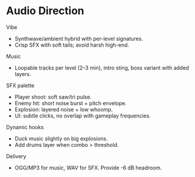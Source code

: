 # Audio Direction

Vibe
- Synthwave/ambient hybrid with per-level signatures.
- Crisp SFX with soft tails; avoid harsh high-end.

Music
- Loopable tracks per level (2–3 min), intro sting, boss variant with added layers.

SFX palette
- Player shoot: soft saw/tri pulse.
- Enemy hit: short noise burst + pitch envelope.
- Explosion: layered noise + low whoomp.
- UI: subtle clicks, no overlap with gameplay frequencies.

Dynamic hooks
- Duck music slightly on big explosions.
- Add drums layer when combo > threshold.

Delivery
- OGG/MP3 for music, WAV for SFX. Provide -6 dB headroom.
